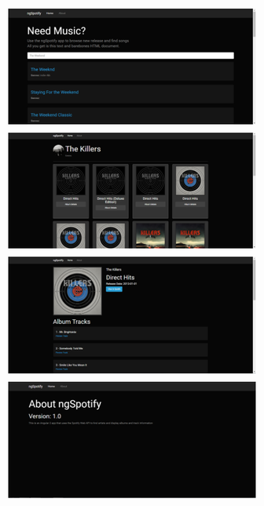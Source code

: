 ![Picture](https://github.com/codeNovels/ngSpotify/blob/master/images/Home.PNG)

![Picture](https://github.com/codeNovels/ngSpotify/blob/master/images/Albums.PNG)

![Picture](https://github.com/codeNovels/ngSpotify/blob/master/images/Album.PNG)

![Picture](https://github.com/codeNovels/ngSpotify/blob/master/images/About.PNG)
